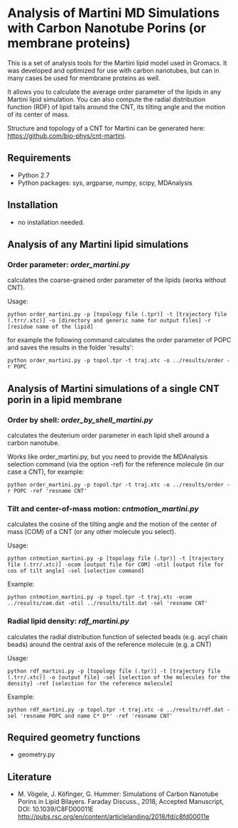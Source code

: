 # Analysis of Martini MD Simulations with Carbon Nanotube Porins (or membrane proteins)

This is a set of analysis tools for the Martini lipid model used in Gromacs. 
It was developed and optimized for use with carbon nanotubes, but can in many cases be used for membrane proteins as well.

It allows you to calculate the average order parameter of the lipids in any Martini lipid simulation. You can also compute the radial distribution function (RDF) of lipid tails around the CNT, its tilting angle and the motion of its center of mass.

Structure and topology of a CNT for Martini can be generated here: https://github.com/bio-phys/cnt-martini.


## Requirements
 - Python 2.7
 - Python packages: sys, argparse, numpy, scipy, MDAnalysis


## Installation
 - no installation needed. 


## Analysis of any Martini lipid simulations

### **Order parameter**: *order_martini.py* 
 calculates the coarse-grained order parameter of the lipids (works without CNT).
 
 Usage:
 
    python order_martini.py -p [topology file (.tpr)] -t [trajectory file (.trr/.xtc)] -o [directory and generic name for output files] -r [residue name of the lipid]
for example the following command calculates the order parameter of POPC and saves the results in the folder 'results':

    python order_martini.py -p topol.tpr -t traj.xtc -o ../results/order -r POPC



## Analysis of Martini simulations of a single CNT porin in a lipid membrane


### **Order by shell**: *order_by_shell_martini.py* 
 calculates the deuterium order parameter in each lipid shell around a carbon nanotube.
 
 Works like order_martini.py, but you need to provide the MDAnalysis selection command (via the option -ref) for the reference molecule (in our case a CNT), for example:

    python order_martini.py -p topol.tpr -t traj.xtc -o ../results/order -r POPC -ref 'resname CNT'


### **Tilt and center-of-mass motion**: *cntmotion_martini.py* 
 calculates the cosine of the tilting angle and the motion of the center of mass (COM) of a CNT (or any other molecule you select).
 
 Usage:
   
    python cntmotion_martini.py -p [topology file (.tpr)] -t [trajectory file (.trr/.xtc)] -ocom [output file for COM] -otil [output file for cos of tilt angle] -sel [selection command]
    
Example:

    python cntmotion_martini.py -p topol.tpr -t traj.xtc -ocom ../results/com.dat -otil ../results/tilt.dat -sel 'resname CNT'


### **Radial lipid density**: *rdf_martini.py* 
 calculates the radial distribution function of selected beads (e.g. acyl chain beads) around the central axis of the reference molecule (e.g. a CNT)
 
Usage:
   
    python rdf_martini.py -p [topology file (.tpr)] -t [trajectory file (.trr/.xtc)] -o [output file] -sel [selection of the molecules for the density] -ref [selection for the reference molecule]
    
Example:

    python rdf_martini.py -p topol.tpr -t traj.xtc -o ../results/rdf.dat -sel 'resname POPC and name C* D*' -ref 'resname CNT'


## Required geometry functions
 - geometry.py

## Literature
 - M. Vögele, J. Köfinger, G. Hummer: 
   Simulations of Carbon Nanotube Porins in Lipid Bilayers.
   Faraday Discuss., 2018, Accepted Manuscript, DOI: 10.1039/C8FD00011E  
   http://pubs.rsc.org/en/content/articlelanding/2018/fd/c8fd00011e
